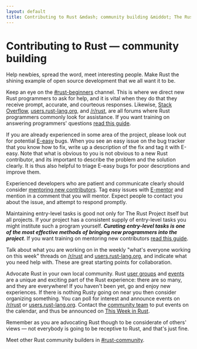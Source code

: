 ```yaml
---
layout: default
title: Contributing to Rust &mdash; community building &middot; The Rust Programming Language
---
```


# Contributing to Rust &mdash; community building

Help newbies, spread the word, meet interesting people. Make Rust the
shining example of open source development that we all want it to be.

Keep an eye on the [#rust-beginners] channel. This is where we direct
new Rust programmers to ask for help, and it is vital when they do
that they receive prompt, accurate, and courteous responses. Likewise,
[Stack Overflow], [users.rust-lang.org], and [/r/rust], are all forums
where Rust programmers commonly look for assistance. If you want
training on answering programmers' questions [read this
guide][helpful].

If you are already experienced in some area of the project, please
look out for potential [E-easy] bugs. When you see an
easy issue on the bug tracker that you know how to fix, write up a
description of the fix and tag it with E-easy. Note that what is
obvious to you is not obvious to a new Rust contributor, and its
important to describe the problem and the solution clearly. It is
thus also helpful to triage E-easy bugs for poor descrptions and
improve them.

Experienced developers who are patient and communicate clearly should
consider [mentoring new contributors][mentor]. Tag easy issues with
[E-mentor] and mention in a comment that you will mentor. Expect people
to contact you about the issue, and attempt to respond promptly.

Maintaining entry-level tasks is good not only for The Rust Project
itself but all projects. If your project has a consistent supply of
entry-level tasks you might institute such a program
yourself. ***Curating entry-level tasks is one of the most effective
methods of bringing new programmers into the project***. If you want
training on mentoring new contributors [read this
guide][mentor-guide].

Talk about what you are working on in the weekly "what's everyone
working on this week" threads on [/r/rust] and [users.rust-lang.org],
and indicate what you need help with. These are great starting points
for collaboration.

Advocate Rust in your own local community. Rust [user groups] and [events]
are a unique and exciting part of the Rust experience: there are so
many, and they are everywhere! If you haven't been yet, go and enjoy
new experiences. If there is nothing Rusty going on near you then
consider organizing something. You can poll for interest and announce
events on [/r/rust] or [users.rust-lang.org]. Contact the [community
team] to put events on the calendar, and thus be announced on [This
Week in Rust].

Remember as you are advocating Rust though to be considerate of
others' views &mdash; not everybody is going to be receptive to Rust, and
that's just fine.

Meet other Rust community builders in [#rust-community].

<!--
Other ideas:
TWIR, podcasts.

experience reports
conf talks

Conduct training on Rust. (link to training material).
-->

[#rust-beginners]: https://kiwiirc.com/nextclient/#ircs://irc.mozilla.org:6697/#rust-beginners?nick=rustacean??
[#rust-community]: https://kiwiirc.com/nextclient/#ircs://irc.mozilla.org:6697/#rust-community?nick=rustacean??
[/r/rust]: https://reddit.com/r/rust
[E-easy]: https://github.com/rust-lang/rust/issues?q=is%3Aopen+is%3Aissue+label%3AE-easy
[E-mentor]: https://github.com/rust-lang/rust/issues?q=is%3Aopen+is%3Aissue+label%3AE-easy+label%3AE-mentor
[Stack Overflow]: https://stackoverflow.com/questions/tagged/rust
[This Week in Rust]: https://this-week-in-rust.org
[community team]: https://www.rust-lang.org/team.html#Community
[events]: https://www.google.com/calendar/embed?src=apd9vmbc22egenmtu5l6c5jbfc@group.calendar.google.com
[helpful]: https://codeblog.jonskeet.uk/2009/02/17/answering-technical-questions-helpfully/
[mentor]: https://users.rust-lang.org/t/mentoring-newcomers-to-the-rust-ecosystem/3088
[mentor-guide]: https://manishearth.github.io/blog/2016/01/03/making-your-open-source-project-newcomer-friendly/
[user groups]: user-groups.html
[users.rust-lang.org]: https://users.rust-lang.org
